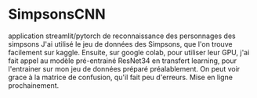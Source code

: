 # SimpsonsCNN
application streamlit/pytorch de reconnaissance des personnages des simpsons
J'ai utilisé le jeu de données des Simpsons, que l'on trouve facilement sur kaggle.
Ensuite, sur google colab, pour utiliser leur GPU, j'ai fait appel au modèle pré-entrainé ResNet34 en transfert learning,
pour l'entrainer sur mon jeu de données préparé préalablement.
On peut voir grace à la matrice de confusion, qu'il fait peu d'erreurs.
Mise en ligne prochainement.
